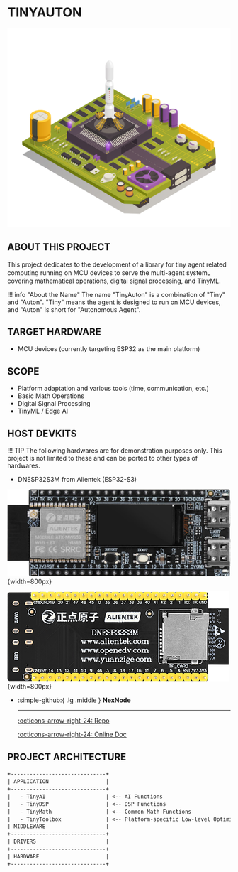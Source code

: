 # TINYAUTON

![cover](cover.jpg)

## ABOUT THIS PROJECT

This project dedicates to the development of a library for tiny agent related computing running on MCU devices to serve the multi-agent system，covering mathematical operations, digital signal processing, and TinyML. 

!!! info "About the Name"
    The name "TinyAuton" is a combination of "Tiny" and "Auton". "Tiny" means the agent is designed to run on MCU devices, and "Auton" is short for "Autonomous Agent".

## TARGET HARDWARE

- MCU devices (currently targeting ESP32 as the main platform)

## SCOPE

- Platform adaptation and various tools (time, communication, etc.)
- Basic Math Operations
- Digital Signal Processing
- TinyML / Edge AI


## HOST DEVKITS

!!! TIP 
    The following hardwares are for demonstration purposes only. This project is not limited to these and can be ported to other types of hardwares.

- DNESP32S3M from Alientek (ESP32-S3)

![DNESP32S3M](DNESP32S3M.png){width=800px}

![DNESP32S3M-BACK](DNESP32S3M-BACK.png){width=800px}

<div class="grid cards" markdown>

-   :simple-github:{ .lg .middle } __NexNode__

    ---

    [:octicons-arrow-right-24: <a href="https://github.com/Shuaiwen-Cui/NexNode.git" target="_blank"> Repo </a>](#)

    [:octicons-arrow-right-24: <a href="https://shuaiwen-cui.github.io/NexNode/" target="_blank"> Online Doc </a>](#)


</div>

## PROJECT ARCHITECTURE

```txt
+------------------------------+
| APPLICATION                  |
+------------------------------+
|   - TinyAI                   | <-- AI Functions
|   - TinyDSP                  | <-- DSP Functions
|   - TinyMath                 | <-- Common Math Functions
|   - TinyToolbox              | <-- Platform-specific Low-level Optimization + Various Utilities
| MIDDLEWARE                   |
+------------------------------+
| DRIVERS                      |
+------------------------------+
| HARDWARE                     |
+------------------------------+
```